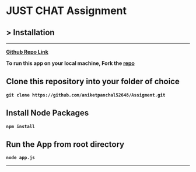 # <strong>JUST CHAT Assignment<strong>
## <strong> > Installation
---

[Github Repo Link](https://github.com/aniketpanchal52648/Assigment)

To run this app on your local machine, Fork the [repo](https://github.com/aniketpanchal52648/Assigment)

Clone this repository into your folder of choice
---
``git clone https://github.com/aniketpanchal52648/Assigment.git ``

Install Node Packages
---
``npm install ``

Run the App from root directory
---
`node app.js`

----
